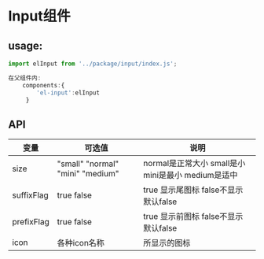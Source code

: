 # Input组件

## usage:
```js
import elInput from '../package/input/index.js';

在父组件内:
    components:{
        'el-input':elInput
     }
```

## API

|  变量  | 可选值   | 说明 |
| ------ | ------ | -------- |
| size   | "small" "normal" "mini" "medium"| normal是正常大小 small是小 mini是最小 medium是适中   |
| suffixFlag  | true false | true 显示尾图标 false不显示 默认false   |
| prefixFlag |  true false | true 显示前图标 false不显示 默认false |
| icon | 各种icon名称 | 所显示的图标 |
